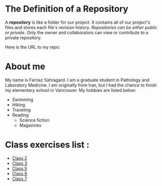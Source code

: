 # The Definition of a Repository

A __repository__ is like a folder for our project. It contains all of our project's files and stores each file's revision history. *Repositories can be either public or private*. Only the owner and collaborators can view or contribute to a private repository.

Here is the URL to my repo:

# About me
My name is Farnaz Sahragard. I am a graduate student in Pathology and Laboratory Medicine. I am originally from Iran, but I had the chance to finish my elementary school in Vancouver. My hobbies are listed below:

* Swimming
* Hiking
* Traveling
* Reading
  * Science fiction
  * Magazines
  
  

# Class exercises list :
- [Class 2](https://github.com/Farnaz1234/STAT545-participation/blob/master/class_participation/Week_1_%26_2/cm002-r_exploration.R)
- [Class 3](./class_participation/Week_1_&_2/Class_03)
- [Class 5](https://github.com/Farnaz1234/STAT545-participation/tree/master/class_participation/class_05)
- [Class 6](https://github.com/Farnaz1234/STAT545-participation/tree/master/class_participation/class_06)
- [Class 7](https://github.com/Farnaz1234/STAT545-participation/tree/master/class_participation/class_07)
